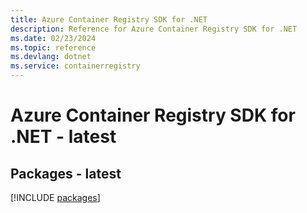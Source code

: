 ```yaml
---
title: Azure Container Registry SDK for .NET
description: Reference for Azure Container Registry SDK for .NET
ms.date: 02/23/2024
ms.topic: reference
ms.devlang: dotnet
ms.service: containerregistry
---
```

# Azure Container Registry SDK for .NET - latest
## Packages - latest
[!INCLUDE [packages](container-registry-index.md)]